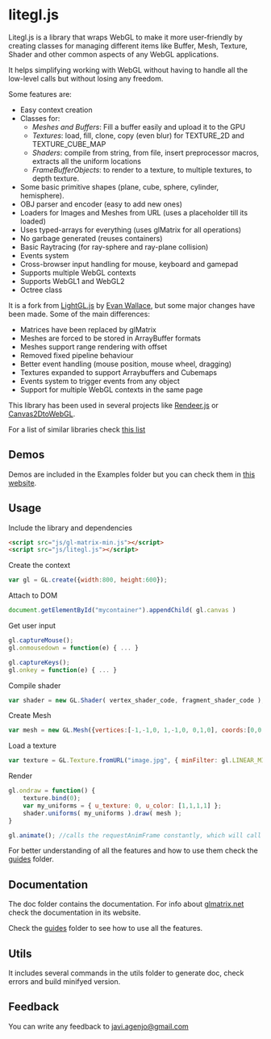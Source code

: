 litegl.js
=========

Litegl.js is a library that wraps WebGL to make it more user-friendly by creating classes for managing different items like Buffer, Mesh, Texture, Shader and other common aspects of any WebGL applications.

It helps simplifying working with WebGL without having to handle all the low-level calls but without losing any freedom.

Some features are:

* Easy context creation
* Classes for: 
	- *Meshes and Buffers*: Fill a buffer easily and upload it to the GPU
	- *Textures*: load, fill, clone, copy (even blur) for TEXTURE_2D and TEXTURE_CUBE_MAP
	- *Shaders*: compile from string, from file, insert preprocessor macros, extracts all the uniform locations 
	- *FrameBufferObjects*: to render to a texture, to multiple textures, to depth texture.
* Some basic primitive shapes (plane, cube, sphere, cylinder, hemisphere).
* OBJ parser and encoder (easy to add new ones)
* Loaders for Images and Meshes from URL (uses a placeholder till its loaded)
* Uses typed-arrays for everything (uses glMatrix for all operations)
* No garbage generated (reuses containers)
* Basic Raytracing (for ray-sphere and ray-plane collision)
* Events system 
* Cross-browser input handling for mouse, keyboard and gamepad
* Supports multiple WebGL contexts
* Supports WebGL1 and WebGL2
* Octree class

It is a fork from [LightGL.js](https://github.com/evanw/lightgl.js/) by [Evan Wallace](http://madebyevan.com), but some major changes have been made.
Some of the main differences:

 * Matrices have been replaced by glMatrix
 * Meshes are forced to be stored in ArrayBuffer formats
 * Meshes support range rendering with offset
 * Removed fixed pipeline behaviour
 * Better event handling (mouse position, mouse wheel, dragging)
 * Textures expanded to support Arraybuffers and Cubemaps
 * Events system to trigger events from any object
 * Support for multiple WebGL contexts in the same page

This library has been used in several projects like [Rendeer.js](https://github.com/jagenjo/rendeer.js) or [Canvas2DtoWebGL](https://github.com/jagenjo/Canvas2DtoWebGL).</p>

For a list of similar libraries check [this list](https://qiita.com/cx20/items/0fa19c96aa6470d98807)


Demos
-----
Demos are included in the Examples folder but you can check them in [this website](http://tamats.com/projects/litegl/examples).

Usage
-----

Include the library and dependencies
```html
<script src="js/gl-matrix-min.js"></script>
<script src="js/litegl.js"></script>
```

Create the context
```js
var gl = GL.create({width:800, height:600});
```

Attach to DOM
```js
document.getElementById("mycontainer").appendChild( gl.canvas )
```

Get user input
```js
gl.captureMouse();
gl.onmousedown = function(e) { ... }

gl.captureKeys();
gl.onkey = function(e) { ... }
```

Compile shader
```js
var shader = new GL.Shader( vertex_shader_code, fragment_shader_code );
```

Create Mesh
```js
var mesh = new GL.Mesh({vertices:[-1,-1,0, 1,-1,0, 0,1,0], coords:[0,0, 1,0, 0.5,1]});
```

Load a texture
```js
var texture = GL.Texture.fromURL("image.jpg", { minFilter: gl.LINEAR_MIPMAP_LINEAR });
```


Render
```js
gl.ondraw = function() {
	texture.bind(0);
	var my_uniforms = { u_texture: 0, u_color: [1,1,1,1] };
	shader.uniforms( my_uniforms ).draw( mesh );
}

gl.animate(); //calls the requestAnimFrame constantly, which will call ondraw
```

For better understanding of all the features and how to use them check the [guides](guides) folder.

Documentation
-------------
The doc folder contains the documentation. For info about [glmatrix.net](http://glmatrix.net/) check the documentation in its website.

Check the [guides](guides) folder to see how to use all the features.

Utils
-----

It includes several commands in the utils folder to generate doc, check errors and build minifyed version.


Feedback
--------

You can write any feedback to javi.agenjo@gmail.com
